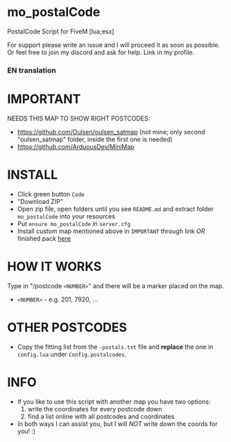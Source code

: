# mo_postalCode
PostalCode Script for FiveM [lua;esx]

For support please write an issue and I will proceed it as soon as possible. Or feel free to join my discord and ask for help. Link in my profile.

### EN translation

# IMPORTANT

NEEDS THIS MAP TO SHOW RIGHT POSTCODES: 
- https://github.com/Oulsen/oulsen_satmap (not mine; only second "oulsen_satmap" folder, inside the first one is needed)
- https://github.com/ArduousDev/MiniMap

# INSTALL
- Click green button `Code` 
- "Download ZIP"
- Open zip file, open folders until you see `README.md` and extract folder `mo_postalCode` into your resources
- Put `ensure mo_postalCode` in `server.cfg`
- Install custom map mentioned above in `IMPORTANT` through link *OR* finished pack [here](https://drive.google.com/file/d/1PuiSEy2aZSVCto1OSOiFFsd2jZzoWbLJ/view?usp=drive_link)

# HOW IT WORKS
 Type in "/postcode `<NUMBER>`" and there will be a marker placed on the map.
 - `<NUMBER>` - e.g. 201, 7920, ...

# OTHER POSTCODES
- Copy the fitting list from the `-postals.txt` file and **replace** the one in `config.lua` under `Config.postalcodes`.

# INFO
- If you like to use this script with another map you have two options:
    1. write the coordinates for every postcode down
    2. find a list online with all postcodes and coordinates
 - In both ways I can assist you, but I will *NOT* write down the coords for you! :)
